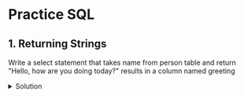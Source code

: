 # Practice SQL
## 1. Returning Strings

Write a select statement that takes name from person table and return "Hello, <name> how are you doing today?" results in a column named greeting

<details><summary>Solution</summary>
```sql
SELECT format('Hello, %s how are you doing today?', name)
AS greeting
FROM person;
```
</details>
